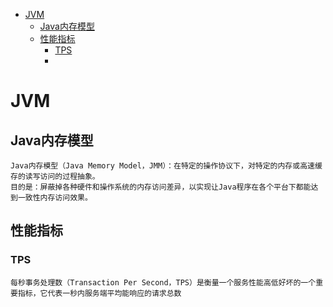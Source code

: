 - [JVM](#JVM)
	- [Java内存模型](#Java内存模型)
	- [性能指标](#性能指标)
		- [TPS](#TPS)
		- [](#)

# JVM
## Java内存模型
```
Java内存模型（Java Memory Model，JMM）：在特定的操作协议下，对特定的内存或高速缓存的读写访问的过程抽象。
目的是：屏蔽掉各种硬件和操作系统的内存访问差异，以实现让Java程序在各个平台下都能达到一致性内存访问效果。

```

## 性能指标
### TPS
```
每秒事务处理数（Transaction Per Second，TPS）是衡量一个服务性能高低好坏的一个重要指标，它代表一秒内服务端平均能响应的请求总数
```